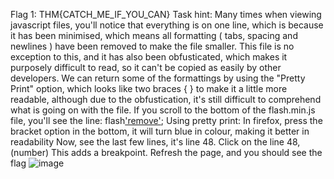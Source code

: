 Flag 1: THM{CATCH_ME_IF_YOU_CAN}
Task hint: Many times when viewing javascript files, you'll notice that everything is on one line, which is because it has been minimised, which means all formatting ( tabs, spacing and newlines ) have been removed to make the file smaller. This file is no exception to this, and it has also been obfusticated, which makes it purposely difficult to read, so it can't be copied as easily by other developers. We can return some of the formattings by using the "Pretty Print" option, which looks like two braces { } to make it a little more readable, although due to the obfustication, it's still difficult to comprehend what is going on with the file. If you scroll to the bottom of the flash.min.js file, you'll see the line: flash['remove'](); 
Using pretty print: In firefox, press the bracket option in the bottom, it will turn blue in colour, making it better in readability
Now, see the last few lines, it's line 48.
Click on the line 48, (number)
This adds a breakpoint.
Refresh the page, and you should see the flag
![image](https://github.com/shiroroc/THM---Walking-An-Application/assets/166932167/863b14b2-ba1f-4718-8456-52b0d89e716e)
